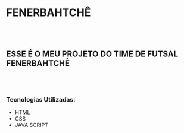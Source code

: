 <h1>FENERBAHTCHÊ</h1>
<br>
<br>
<h2>ESSE É O MEU PROJETO DO TIME DE FUTSAL FENERBAHTCHÊ</h2>
<br>
<br>
<h3>Tecnologias Utilizadas:</h3>
<ul>
  <li> HTML </li>
  <li> CSS </li>
  <li> JAVA SCRIPT </li>
</ul>
<br>
<br>
